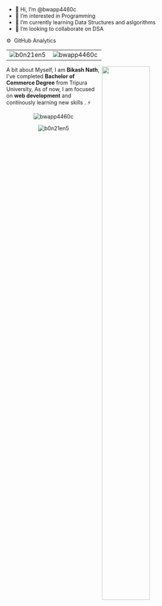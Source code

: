 - 👋 Hi, I’m @bwapp4460c
- 👀 I’m interested in Programming
- 🌱 I’m currently learning Data Structures and aslgorithms
- 💞️ I’m looking to collaborate on DSA




<g-emoji class="g-emoji" alias='gear'  fallback-src="https://github.githubassets.com/images/icons/emoji/unicode/2699.png" >⚙️</g-emoji>
&nbsp;GitHub Analytics




<table>
<tr>
 <td><img align="left" alt="b0n21en5" src="https://github-readme-stats-eight-theta.vercel.app/api?username=bwapp4460c&show_icons=true&theme=algolia&include_all_commits=true&count_private=true" style="max-width: 100%;" /></td>
<td><img align="left" alt="bwapp4460c" src="https://github-readme-stats-eight-theta.vercel.app/api/top-langs/?username=bwapp4460c&show_icons=true&layout=compact&langs_count=8&theme=algolia" style="max-width: 100%;" /></td>
</tr>
</table>


<img width="50%" height="60%" align="right"   src="https://holopin.me/b0n21en5" >

A bit about Myself, I am <b>Bikash Nath</b>, I've completed <b>Bachelor of Commerce Degree</b> from Tripura University, As of now, I am focused on <b>web development</b> and continously learning new skills . ⚡

<!---
bwapp4460c/bwapp4460c is a ✨ special ✨ repository because its `README.md` (this file) appears on your GitHub profile.
You can click the Preview link to take a look at your changes.
--->




<div align="center">
<p><img align="center" src="https://github-readme-streak-stats.herokuapp.com/?user=b0n21en5&theme=dark" alt="bwapp4460c" /></p>
<p><img align="center" src="https://github-readme-streak-stats.herokuapp.com/?user=b0n21en5&" alt="b0n21en5" /></p>
  </div>
